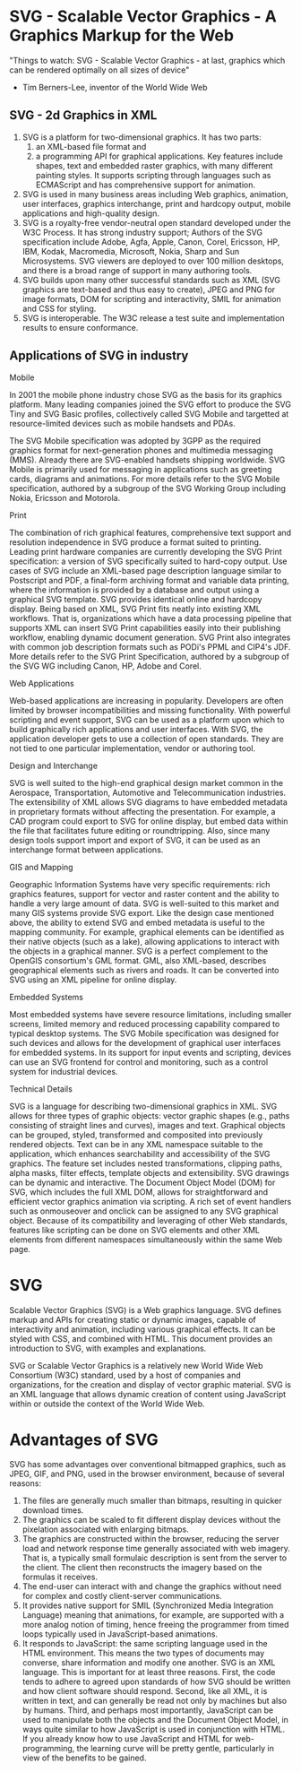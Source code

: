 ﻿SVG - Scalable Vector Graphics - A Graphics Markup for the Web
===============================================================

"Things to watch: SVG - Scalable Vector Graphics - at last, graphics which can be rendered optimally on all sizes of device" 
  - Tim Berners-Lee, inventor of the World Wide Web

SVG - 2d Graphics in XML
------------------------
1. SVG is a platform for two-dimensional graphics. 
   It has two parts: 
      1. an XML-based file format and 
	  2. a programming API for graphical applications. 
	Key features include shapes, text and embedded raster graphics, 
	with many different painting styles. 
	It supports scripting through languages such as ECMAScript and has 
	comprehensive support for animation.
2. SVG is used in many business areas including Web graphics, animation, user interfaces,
   graphics interchange, print and hardcopy output, mobile applications and 
   high-quality design.
3. SVG is a royalty-free vendor-neutral open standard developed under the W3C Process. 
   It has strong industry support; Authors of the SVG specification include Adobe, 
   Agfa, Apple, Canon, Corel, Ericsson, HP, IBM, Kodak, Macromedia, Microsoft, 
   Nokia, Sharp and Sun Microsystems. SVG viewers are deployed to over 100 million 
   desktops, and there is a broad range of support in many authoring tools.
4. SVG builds upon many other successful standards such as XML 
   (SVG graphics are text-based and thus easy to create), 
   JPEG and PNG for image formats, DOM for scripting and interactivity, 
   SMIL for animation and CSS for styling.
5. SVG is interoperable. The W3C release a test suite and implementation results to 
   ensure conformance.

Applications of SVG in industry
-------------------------------

Mobile

In 2001 the mobile phone industry chose SVG as the basis for its graphics platform. 
Many leading companies joined the SVG effort to produce the SVG Tiny and SVG Basic 
profiles, collectively called SVG Mobile and targetted at resource-limited devices 
such as mobile handsets and PDAs.

The SVG Mobile specification was adopted by 3GPP as the required graphics format for 
next-generation phones and multimedia messaging (MMS). 
Already there are SVG-enabled handsets shipping worldwide.
SVG Mobile is primarily used for messaging in applications such as greeting cards, 
diagrams and animations. For more details refer to the SVG Mobile specification,
authored by a subgroup of the SVG Working Group including Nokia, Ericsson and Motorola.

Print

The combination of rich graphical features, comprehensive text support and resolution 
independence in SVG produce a format suited to printing. Leading print hardware companies
are currently developing the SVG Print specification: a version of SVG specifically
suited to hard-copy output.
Use cases of SVG include an XML-based page description language similar to Postscript 
and PDF, a final-form archiving format and variable data printing, where the information 
is provided by a database and output using a graphical SVG template. SVG provides 
identical online and hardcopy display.
Being based on XML, SVG Print fits neatly into existing XML workflows. That is, 
organizations which have a data processing pipeline that supports XML can insert 
SVG Print capabilities easily into their publishing workflow, enabling dynamic document 
generation. SVG Print also integrates with common job description formats such as PODi's 
PPML and CIP4's JDF.
More details refer to the SVG Print Specification, authored by a subgroup of the SVG 
WG including Canon, HP, Adobe and Corel.

Web Applications

Web-based applications are increasing in popularity. Developers are often limited by 
browser incompatibilities and missing functionality. With powerful scripting and event 
support, SVG can be used as a platform upon which to build graphically rich applications 
and user interfaces.
With SVG, the application developer gets to use a collection of open standards. 
They are not tied to one particular implementation, vendor or authoring tool.

Design and Interchange

SVG is well suited to the high-end graphical design market common in the Aerospace, 
Transportation, Automotive and Telecommunication industries. The extensibility of XML 
allows SVG diagrams to have embedded metadata in proprietary formats without affecting 
the presentation.
For example, a CAD program could export to SVG for online display, but embed data within 
the file that facilitates future editing or roundtripping.
Also, since many design tools support import and export of SVG, it can be used as an 
interchange format between applications.

GIS and Mapping

Geographic Information Systems have very specific requirements: rich graphics features, 
support for vector and raster content and the ability to handle a very large amount 
of data. SVG is well-suited to this market and many GIS systems provide SVG export.
Like the design case mentioned above, the ability to extend SVG and embed metadata is 
useful to the mapping community. For example, graphical elements can be identified as 
their native objects (such as a lake), allowing applications to interact with the 
objects in a graphical manner.
SVG is a perfect complement to the OpenGIS consortium's GML format. GML, also XML-based, 
describes geographical elements such as rivers and roads. It can be converted into SVG
using an XML pipeline for online display.

Embedded Systems

Most embedded systems have severe resource limitations, including smaller screens, 
limited memory and reduced processing capability compared to typical desktop systems. 
The SVG Mobile specification was designed for such devices and allows for the 
development of graphical user interfaces for embedded systems. In its support for 
input events and scripting, devices can use an SVG frontend for control and 
monitoring, such as a control system for industrial devices.

Technical Details

SVG is a language for describing two-dimensional graphics in XML. SVG allows for three types of graphic objects: vector graphic shapes (e.g., paths consisting of straight lines and curves), images and text. Graphical objects can be grouped, styled, transformed and composited into previously rendered objects. Text can be in any XML namespace suitable to the application, which enhances searchability and accessibility of the SVG graphics. The feature set includes nested transformations, clipping paths, alpha masks, filter effects, template objects and extensibility.
SVG drawings can be dynamic and interactive. The Document Object Model (DOM) for SVG, which includes the full XML DOM, allows for straightforward and efficient vector graphics animation via scripting. A rich set of event handlers such as onmouseover and onclick can be assigned to any SVG graphical object. Because of its compatibility and leveraging of other Web standards, features like scripting can be done on SVG elements and other XML elements from different namespaces simultaneously within the same Web page.


SVG
====
Scalable Vector Graphics (SVG) is a Web graphics language. 
SVG defines markup and APIs for creating static or dynamic images, capable of 
interactivity and animation, including various graphical effects. 
It can be styled with CSS, and combined with HTML. This document provides an 
introduction to SVG, with examples and explanations.

SVG or Scalable Vector Graphics is a relatively new World Wide Web Consortium (W3C) 
standard, used by a host of companies and organizations, for the creation and display 
of vector graphic material. SVG is an XML language that allows dynamic creation of 
content using JavaScript within or outside the context of the World Wide Web.

Advantages of SVG
==================
SVG has some advantages over conventional bitmapped graphics, such as JPEG, GIF, and PNG, 
used in the browser environment, because of several reasons:

1. The files are generally much smaller than bitmaps, resulting in quicker download times.
2. The graphics can be scaled to fit different display devices without the pixelation 
   associated with enlarging bitmaps.
3. The graphics are constructed within the browser, reducing the server load and network 
   response time generally associated with web imagery. That is, a typically small 
   formulaic description is sent from the server to the client. 
   The client then reconstructs the imagery based on the formulas it receives.
4. The end-user can interact with and change the graphics without need for complex and 
   costly client-server communications.
5. It provides native support for SMIL (Synchronized Media Integration Language) meaning 
   that animations, for example, are supported with a more analog notion of timing, 
   hence freeing the programmer from timed loops typically used in JavaScript-based 
   animations.
6. It responds to JavaScript: the same scripting language used in the HTML environment. 
   This means the two types of documents may converse, share information and modify one 
   another.
SVG is an XML language. This is important for at least three reasons. First, the 
code tends to adhere to agreed upon standards of how SVG should be written and how 
client software should respond. Second, like all XML, it is written in text, and 
can generally be read not only by machines but also by humans. Third, and perhaps 
most importantly, JavaScript can be used to manipulate both the objects and the 
Document Object Model, in ways quite similar to how JavaScript is used in conjunction 
with HTML. If you already know how to use JavaScript and HTML for web-programming, 
the learning curve will be pretty gentle, particularly in view of the benefits to be 
gained.

